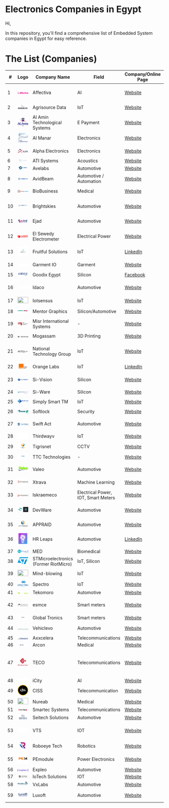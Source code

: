 # Electronics Companies in Egypt

Hi,

In this repository, you'll find a comprehensive list of Embedded System companies in Egypt for easy reference.

# The List (Companies)

| #   | Logo                                                                      | Company Name                    | Field           | Company/Online Page                                                                                                        | Location                             |
| --- | ---                                                                       | ---                             | ---             | ---                                                                                                                           | ---                                  |
| 1   | <img width="100%" height="100%" src="./Images/Affectiva.png">             | Affectiva                        | AI              | [Website](https://www.affectiva.com/who/careers/)                                                                           | 5th Settlement, Cairo               |
| 2   | <img width="100%" height="100%" src="./Images/Agrisource_Data.png">       | Agrisource Data                 | IoT             | [Website](http://agrisourcedata.com/careers/)                                                                             | Nasr City, Cairo                    |
| 3   | <img width="100%" height="100%" src="./Images/Al_Amin_Technological_Systems.png"> | Al Amin Technological Systems | E Payment       | [Website](http://alamintech.com/)                                                                                    | Heliopolis, Cairo                    |
| 4   | <img width="100%" height="100%" src="./Images/Al_Manar.jpg">               | Al Manar                         | Electronics     | [Website](http://www.almanar.com.eg/contacts.html)                                                                   | Al Haram, Giza                       |
| 5   | <img width="100%" height="100%" src="./Images/Alpha_Electronics.png">     | Alpha Electronics                | Electronics     | [Website](https://alfagroup-eg.com/alfa-careers/)                                                                 | Heliopolis, Cairo                    |
| 6   | <img width="100%" height="100%" src="./Images/ATI_Systems.png">           | ATI Systems                      | Acoustics        | [Website](https://www.atisystem.com/)                                                                                | -                                    |
| 7   | <img width="100%" height="100%" src="./Images/Avelabs.png">               | Avelabs                          | Automotive       | [Website](http://www.avelabs.com/careers/)                                                                          | Maadi, Cairo                         |
| 8   | <img width="100%" height="100%" src="./Images/AvidBeam.png">              | AvidBeam                         | Automotive / Automation | [Website](https://www.avidbeam.com/careers/)                                                                    | Maadi, Cairo                         |
| 9   | <img width="100%" height="100%" src="./Images/BioBusiness.png">          | BioBusiness                      | Medical          | [Website](http://www.biobusiness-eg.com/contact)                                                                    | Al Haram, Giza                       |
| 10  | <img width="100%" height="100%" src="./Images/Brightskies.jpg">          | Brightskies                      | Automotive       | [Website](http://www.brightskiesinc.com/contacts.php)                                                              | Smart Village, Giza & Alexandria     |
| 11  | <img width="100%" height="100%" src="./Images/Ejad.png">                 | Ejad                             | Automotive       | [Website](http://ejad.com.eg/careers)                                                                              | Heliopolis, Cairo                    |
| 12  | <img width="100%" height="100%" src="./Images/Elsewedy_EMG.png">      | El Sewedy Electrometer                | Electrical Power | [Website](https://sewedy.com.eg/careers/)                                                                 | 6th of October, Giza                 |
| 13  | <img width="100%" height="100%" src="./Images/Fruitful_Solutions.jpg">   | Fruitful Solutions               | IoT              | [LinkedIn](https://www.linkedin.com/company/fruitfulsolutions/)                                                        | Alexandria, Egypt                    |
| 14  | <img width="100%" height="100%" src="./Images/Garment_IO.png">           | Garment IO                        | Garment          | [Website](https://garment.io/careers/)                                                                                  | Sheikh Zayed, Giza                   |
| 15  | <img width="100%" height="100%" src="./Images/Goodix_Egypt.png">         | Goodix Egypt                     | Silicon          | [Facebook](https://www.facebook.com/GoodixEgypt/)                                                                                                 |
| 16  | <img width="100%" height="100%" src="./Images/Idaco.png">                | Idaco                            | Automotive       | [Website](http://www.idaco-egypt.com/index.php/careers)                                                              | 6th of October, Giza                 |              | Heliopolis, Cairo                    |
| 17  | <img width="100%" height="100%" src="./Images/IotSensus.jpeg">            | Iotsensus                        | IoT              | [Website](https://iotsensus.com/)                                                                                    | Maddi, Cairo                         |
| 18  | <img width="100%" height="100%" src="./Images/Mentor_Graphics.jpg">      | Mentor Graphics                  | Silicon/Automotive | [Website](https://www.mentor.com/company/careers/)                                                                  | Heliopolis, Cairo                    |
| 19  | <img width="100%" height="100%" src="./Images/Misr_International_Systems.png"> | Misr International Systems   | -                | [Website](http://www.mis-egypt.com/default.aspx)                                                                       | Mohandseen, Giza                     |
| 20  | <img width="100%" height="100%" src="./Images/Mogassam.png">             | Mogassam                         | 3D Printing       | [Website](http://www.mogassam.com/contact/)                                                                    | Tahrir Sq., Cairo                    |
| 21  | <img width="100%" height="100%" src="./Images/National_Technology_Group.jpg"> | National Technology Group     | IoT              | [Website](https://www.ntgegypt.com/information_technology_IT_processing_egypt_middle_east_contact.html)                  | 6th of October, Giza                 |
| 22  | <img width="100%" height="100%" src="./Images/Orange_Labs.jpg">           | Orange Labs                      | IoT              | [LinkedIn](https://www.linkedin.com/company/orangele/)         | [Website](https://orange.jobs/jobs/search.do?lang=EN)                   | Smart Village, Giza                  |
| 23  | <img width="100%" height="100%" src="./Images/Si_Vision.png">            | Si-Vision                        | Silicon          | [Website](https://www.si-vision.com/careers/)                                                                                    | Heliopolis, Cairo                    |
| 24  | <img width="100%" height="100%" src="./Images/Si_Ware.jpg">              | Si-Ware                          | Silicon          | [Website](https://siwaresystems.recruitee.com/)                                                                                   | Heliopolis, Cairo                    |
| 25  | <img width="100%" height="100%" src="./Images/Simply_Smart_TM.png">      | Simply Smart TM                  | IoT              | [Website](https://sstm-eg.com/)                                                                              | Haram, Giza                          |
| 26  | <img width="100%" height="100%" src="./Images/Softlock.png">             | Softlock                         | Security         | [Website](http://www.softlock.net/company/Careers)                                                                                 | Nasr City, Cairo                     |                                                   | Cairo                                |
| 27  | <img width="100%" height="100%" src="./Images/Swift_Act.png">            | Swift Act                        | Automotive       | [Website](https://talents.swift-act.com/)                                                                                      | Hadayek El-Ahram, Giza              |
| 28  | <img width="100%" height="100%" src="./Images/Thirdwayv.png">           | Thirdwayv                        | IoT              | [Website](http://www.thirdwayv.com/careers/)                                                                                      | Heliopolis, Cairo                    |
| 29  | <img width="100%" height="100%" src="./Images/Tigrisnet.png">           | Tigrisnet                        | CCTV             | [Website](https://www.tigrisnet.com/)                                                                                             | Cairo                                |
| 30  | <img width="100%" height="100%" src="./Images/TTC_Technologies.jpg">    | TTC Technologies                 | -                | [Website](http://ttctech.com.eg/ttctech.com.eg/contacts.html)                                                                      | Nasr City, Cairo                     |
| 31  | <img width="100%" height="100%" src="./Images/Valeo.png">               | Valeo                            | Automotive       | [Website](https://valeo.wd3.myworkdayjobs.com/en-US/valeo_jobs)                                                                                         | Smart Village, Giza                  |
| 32  | <img width="100%" height="100%" src="./Images/Xtrava.jpg">              | Xtrava                           | Machine Learning  | [Website](http://xtrava.co/)                                                                                                                               |
| 33  | <img width="100%" height="100%" src="./Images/Iskraemeco.jpg">          | Iskraemeco                       | Electrical Power, IOT, Smart Meters | [Website](https://www.iskraemeco.com/en/)                                                                                                    |
| 34  | <img width="100%" height="100%" src="./Images/DevWare.png">             | DevWare                          | Automotive       | [Website](https://devwareauto.com/)                                                                                                | Ain Shams Street, Cairo, Egypt      |
| 35  | <img width="100%" height="100%" src="./Images/Appraid.jpg">             | APPRAID                          | Automotive       | [Website](http://appraid-tech.com/)                                                                                                | Giza, Egypt                          |
| 36  | <img width="100%" height="100%" src="./Images/HR_Leaps.jpg">           | HR Leaps                         | Automotive       | [LinkedIn](https://www.linkedin.com/company/hr-leaps/about/)                                                                        | Mohandseen - Gizah - Egypt            |
| 37  | <img width="100%" height="100%" src="./Images/MED.png">                 | MED                              | Biomedical       | [Website](http://himedegypt.com/)                                                                                                  | Obour, Egypt                         |
| 38  | <img width="100%" height="100%" src="./Images/STMicroelectronics.png">  | STMicroelectronics (Former RiotMicro) | IoT, Silicon  | [Website](https://www.st.com/content/st_com/en/about/careers.html)                                                                                                   | Maadi, Egypt                         |
| 39  | <img width="100%" height="100%" src="./Images/Mind-blowing.png">        | Mind-blowing                      | IoT              | [Website](https://www.mind-blowing.co/)                                                                                        | New Cairo, Egypt                     |
| 40  | <img width="100%" height="100%" src="./Images/Spectro.png">             | Spectro                          | IoT              | [Website](https://spectro.net/careers/)                                                                                   | Maadi, Egypt                         |
| 41  | <img width="100%" height="100%" src="./Images/Tekomoro.png">            | Tekomoro                         | Automotive       | [Website](https://tekomoro.com/)                                                                                               | -                                    |
| 42  | <img width="100%" height="100%" src="./Images/esmce.png">               | esmce                            | Smart meters     | [Website](http://www.esmcegypt.com/Default.aspx)                                                                              | 6th of October City, Giza, Egypt      |
| 43  | <img width="100%" height="100%" src="./Images/GlobalTronics.jpg">       | Global Tronics                    | Smart meters     | [Website](http://www.gtronics.com/)                                                                                            | 6 October                            |
| 44  | <img width="100%" height="100%" src="./Images/Vehiclevo.png">           | Vehiclevo                        | Automotive       | [Website](https://vehiclevo.de/)     | Sheikh Zayed, Giza                        |                                                                                                 |
| 45  | <img width="100%" height="100%" src="./Images/Axxcelera.png">          | Axxcelera                        | Telecommunications | [Website](http://www.axxceleraegypt.com/careers/)                                                                              | Maadi, Cairo                         |
| 46  | <img width="100%" height="100%" src="./Images/Arcon.png">               | Arcon                            | Medical          | [Website](http://arconme.com/)                                                                                                 | New Cairo                            |
| 47  | <img width="100%" height="100%" src="./Images/TECO.jpg">                | TECO                            | Telecommunications | [Website](https://www.linkedin.com/company/tecoeg/) | 7 El-Horeya, Almazah, Heliopolis, Cairo Governorate                      |                                                                                                 |
| 48  | <img width="100%" height="100%" src="./Images/iCity.png">                | iCity                           | AI | [Website](https://icity.com.sa/)                                                                      |                 |
| 49  | <img width="100%" height="100%" src="./Images/CISSEgypt.png">                | CISS                            | Telecommunication | [Website](https://www.cissegypt.com/)                                                                      | Heliopolis, Cairo, Egypt                       |
| 50  | <img width="100%" height="100%" src="./Images/Nureab.jpeg">                | Nureab                            | Medical | [Website](https://nureab.net/join-us/)                                                                      | Maadi, Cairo                         |
| 51  | <img width="100%" height="100%" src="./Images/Smartec.png">                | Smartec Systems                            | Telecommunications | [Website](https://www.smartec-systems.com/)                                                                      | Dokki, Giza                       |
| 52  | <img width="100%" height="100%" src="./Images/Seitech.jpg">                | Seitech Solutions                           | Automotive | [Website](https://seitech-solutions.com/career/)                                                                      | Cairo                         |
| 53  | <img width="100%" height="100%" src="./Images/VTS.png">                | VTS                            | IOT | [Website](https://visionalization.com/)                                                                      | New Damietta, Egypt                     |
| 54  | <img width="100%" height="100%" src="./Images/RoboeyeTech.jpg">                | Roboeye Tech                            | Robotics | [Website](https://www.linkedin.com/company/roboeye-tec/)                                                                      | Nasr city                     |
| 55  | <img width="100%" height="100%" src="./Images/PEmodule.jpg">                | PEmodule                           | Power Electronics | [Website](https://www.linkedin.com/company/pemodule/)                                                                      | Beni Suef                        |
| 56  | <img width="100%" height="100%" src="./Images/expleo.png">                | Expleo                            | Automotive | [Website](https://careers.expleo.com/en/)                                                                      | Maadi, Cairo                         |
| 57  | <img width="100%" height="100%" src="./Images/IoTechSolutions.png">                | IoTech Solutions                            | IOT | [Website](https://www.iotech-solutions.com/)                                                                      | 6 October                       |
| 58  | <img width="100%" height="100%" src="./Images/VxLabs.jpg">                | VxLabs                            | Automotive | [Website](https://vxlabs.de/en/careers/) 
| 59  | <img width="100%" height="100%" src="./Images/Luxoft.jpg">                | Luxoft                            | Automotive | [Website](https://career.luxoft.com/)                                                                      | Mivida, New Cairo                         |
